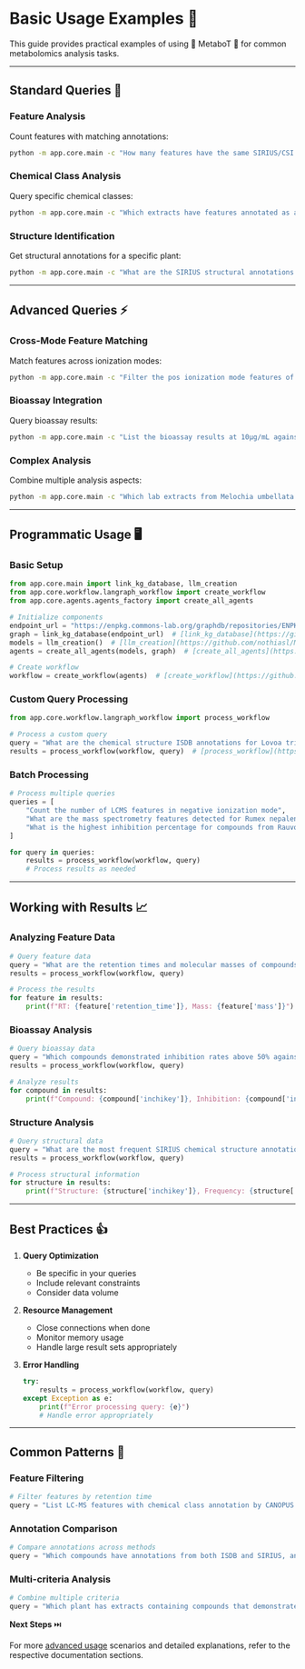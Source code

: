 # Basic Usage Examples 🚀

This guide provides practical examples of using 🧪 MetaboT 🍵 for common metabolomics analysis tasks.

---
## Standard Queries 🔬

### Feature Analysis

Count features with matching annotations:

```bash
python -m app.core.main -c "How many features have the same SIRIUS/CSI:FingerID and ISDB annotation?"
```

### Chemical Class Analysis

Query specific chemical classes:

```bash
python -m app.core.main -c "Which extracts have features annotated as aspidosperma-type alkaloids by CANOPUS with a probability score above 0.5?"
```

### Structure Identification

Get structural annotations for a specific plant:

```bash
python -m app.core.main -c "What are the SIRIUS structural annotations for Tabernaemontana coffeoides?"
```

---
## Advanced Queries ⚡️

### Cross-Mode Feature Matching

Match features across ionization modes:

```bash
python -m app.core.main -c "Filter the pos ionization mode features of Melochia umbellata annotated as [M+H]+ by SIRIUS to keep the ones for which a feature in neg ionization mode is detected with the same retention time (+/- 3 seconds)"
```

### Bioassay Integration

Query bioassay results:

```bash
python -m app.core.main -c "List the bioassay results at 10µg/mL against T.cruzi for lab extracts of Tabernaemontana coffeoides"
```

### Complex Analysis

Combine multiple analysis aspects:

```bash
python -m app.core.main -c "Which lab extracts from Melochia umbellata yield compounds that have a retention time of less than 2 minutes and demonstrate an inhibition percentage greater than 70% in bioassay results?"
```

---
## Programmatic Usage 🖥️

### Basic Setup

```python
from app.core.main import link_kg_database, llm_creation
from app.core.workflow.langraph_workflow import create_workflow
from app.core.agents.agents_factory import create_all_agents

# Initialize components
endpoint_url = "https://enpkg.commons-lab.org/graphdb/repositories/ENPKG"
graph = link_kg_database(endpoint_url)  # [link_kg_database](https://github.com/nothiasl/MetaboT/blob/main/app/core/main.py)
models = llm_creation()  # [llm_creation](https://github.com/nothiasl/MetaboT/blob/main/app/core/main.py)
agents = create_all_agents(models, graph)  # [create_all_agents](https://github.com/nothiasl/MetaboT/blob/main/app/core/agents/agents_factory.py)

# Create workflow
workflow = create_workflow(agents)  # [create_workflow](https://github.com/nothiasl/MetaboT/blob/main/app/core/workflow/langraph_workflow.py)
```

### Custom Query Processing

```python
from app.core.workflow.langraph_workflow import process_workflow

# Process a custom query
query = "What are the chemical structure ISDB annotations for Lovoa trichilioides?"
results = process_workflow(workflow, query)  # [process_workflow](https://github.com/nothiasl/MetaboT/blob/main/app/core/workflow/langraph_workflow.py)
```

### Batch Processing

```python
# Process multiple queries
queries = [
    "Count the number of LCMS features in negative ionization mode",
    "What are the mass spectrometry features detected for Rumex nepalensis?",
    "What is the highest inhibition percentage for compounds from Rauvolfia vomitoria?"
]

for query in queries:
    results = process_workflow(workflow, query)
    # Process results as needed
```

---
## Working with Results 📈

### Analyzing Feature Data

```python
# Query feature data
query = "What are the retention times and molecular masses of compounds identified in negative ionization mode?"
results = process_workflow(workflow, query)

# Process the results
for feature in results:
    print(f"RT: {feature['retention_time']}, Mass: {feature['mass']}")
```

### Bioassay Analysis

```python
# Query bioassay data
query = "Which compounds demonstrated inhibition rates above 50% against Trypanosoma cruzi?"
results = process_workflow(workflow, query)

# Analyze results
for compound in results:
    print(f"Compound: {compound['inchikey']}, Inhibition: {compound['inhibition_rate']}%")
```

### Structure Analysis

```python
# Query structural data
query = "What are the most frequent SIRIUS chemical structure annotations from Hibiscus syriacus?"
results = process_workflow(workflow, query)

# Process structural information
for structure in results:
    print(f"Structure: {structure['inchikey']}, Frequency: {structure['count']}")
```

---
## Best Practices 👍

1. **Query Optimization**

    - Be specific in your queries
    - Include relevant constraints
    - Consider data volume

2. **Resource Management**

    - Close connections when done
    - Monitor memory usage
    - Handle large result sets appropriately

3. **Error Handling**
   ```python
   try:
       results = process_workflow(workflow, query)
   except Exception as e:
       print(f"Error processing query: {e}")
       # Handle error appropriately
   ```

---
## Common Patterns 🔁

### Feature Filtering

```python
# Filter features by retention time
query = "List LC-MS features with chemical class annotation by CANOPUS and retention time between 5-7 minutes"
```

### Annotation Comparison

```python
# Compare annotations across methods
query = "Which compounds have annotations from both ISDB and SIRIUS, and what are their molecular masses?"
```

### Multi-criteria Analysis

```python
# Combine multiple criteria
query = "Which plant has extracts containing compounds that demonstrated inhibition rates above 50% and are above 800 Da in mass?"
```

**Next Steps** ⏭️

For more [advanced usage](../advanced-examples) scenarios and detailed explanations, refer to the respective documentation sections.